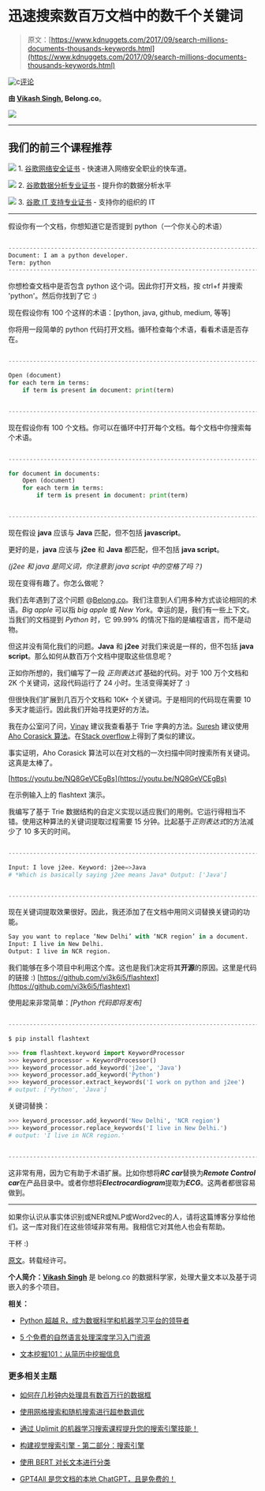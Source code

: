 # 迅速搜索数百万文档中的数千个关键词

> 原文：[https://www.kdnuggets.com/2017/09/search-millions-documents-thousands-keywords.html](https://www.kdnuggets.com/2017/09/search-millions-documents-thousands-keywords.html)

![c](../Images/3d9c022da2d331bb56691a9617b91b90.png)[评论](#comments)

**由 [Vikash Singh](https://medium.com/@vi3k6i5), Belong.co**。

![](../Images/5241db5938fde65ba36e10d1a424d7e7.png)

* * *

## 我们的前三个课程推荐

![](../Images/0244c01ba9267c002ef39d4907e0b8fb.png) 1\. [谷歌网络安全证书](https://www.kdnuggets.com/google-cybersecurity) - 快速进入网络安全职业的快车道。

![](../Images/e225c49c3c91745821c8c0368bf04711.png) 2\. [谷歌数据分析专业证书](https://www.kdnuggets.com/google-data-analytics) - 提升你的数据分析水平

![](../Images/0244c01ba9267c002ef39d4907e0b8fb.png) 3\. [谷歌 IT 支持专业证书](https://www.kdnuggets.com/google-itsupport) - 支持你的组织的 IT

* * *

假设你有一个文档，你想知道它是否提到 python（一个你关心的术语）

```py

-------------------------------------------------------------------------
Document: I am a python developer.
Term: python
-------------------------------------------------------------------------

```

你想检查文档中是否包含 python 这个词。因此你打开文档，按 ctrl+f 并搜索 'python'。然后你找到了它 :)

现在假设你有 100 个这样的术语：[python, java, github, medium, 等等]

你将用一段简单的 python 代码打开文档。循环检查每个术语，看看术语是否存在。

```py

-------------------------------------------------------------------------
```

```py
Open (document) 
for each term in terms: 
    if term is present in document: print(term)
```

```py

-------------------------------------------------------------------------
```

现在假设你有 100 个文档。你可以在循环中打开每个文档。每个文档中你搜索每个术语。

```py

-------------------------------------------------------------------------

```

```py
for document in documents: 
    Open (document)
    for each term in terms:
        if term is present in document: print(term)
```

```py

-------------------------------------------------------------------------
```

现在假设 **java** 应该与 **Java** 匹配，但不包括 **javascript**。

更好的是，**java** 应该与 **j2ee** 和 **Java** 都匹配，但不包括 **java script**。

*(j2ee 和 java 是同义词，你注意到 java script 中的空格了吗？)*

现在变得有趣了。你怎么做呢？

我们去年遇到了这个问题 @[Belong.co](https://medium.com/@BelongCo)。我们注意到人们用多种方式谈论相同的术语。*Big apple* 可以指 *big apple* 或 *New York*。幸运的是，我们有一些上下文。当我们的文档提到 *Python* 时，它 99.99% 的情况下指的是编程语言，而不是动物。

但这并没有简化我们的问题。**Java** 和 **j2ee** 对我们来说是一样的，但不包括 **java script**。那么如何从数百万个文档中提取这些信息呢？

正如你所想的，我们编写了一段 *正则表达式* 基础的代码。对于 100 万个文档和 2K 个关键词，这段代码运行了 24 小时。生活变得美好了 :)

但很快我们扩展到几百万个文档和 10K+ 个关键词。于是相同的代码现在需要 10 多天才能运行。因此我们开始寻找更好的方法。

我在办公室问了问，[Vinay](https://www.linkedin.com/in/vinay-pande-54810813/) 建议我查看基于 Trie 字典的方法。[Suresh](https://www.linkedin.com/in/suresh-lakshmanan/) 建议使用[Aho Corasick 算法](https://en.wikipedia.org/wiki/Aho%E2%80%93Corasick_algorithm)。在[Stack overflow](https://stackoverflow.com/questions/44178449/regex-replace-is-taking-time-for-millions-of-documents-how-to-make-it-faster)上得到了类似的建议。

事实证明，Aho Corasick 算法可以在对文档的一次扫描中同时搜索所有关键词。这真是太棒了。

[https://youtu.be/NQ8GeVCEgBs](https://youtu.be/NQ8GeVCEgBs)

在示例输入上的 flashtext 演示。

我编写了基于 Trie 数据结构的自定义实现以适应我们的用例。它运行得相当不错。使用这种算法的关键词提取过程需要 15 分钟。比起基于*正则表达式*的方法减少了 10 多天的时间。

```py

-------------------------------------------------------------------------
```

```py
Input: I love j2ee. Keyword: j2ee=>Java 
# *Which is basically saying j2ee means Java* Output: ['Java']
```

```py

-------------------------------------------------------------------------
```

现在关键词提取效果很好。因此，我还添加了在文档中用同义词替换关键词的功能。

```py
Say you want to replace ‘New Delhi’ with ‘NCR region’ in a document.
Input: I live in New Delhi.
Output: I live in NCR region.
```

我们能够在多个项目中利用这个库。这也是我们决定将其**开源**的原因。这里是代码的链接 :) [https://github.com/vi3k6i5/flashtext](https://github.com/vi3k6i5/flashtext)

使用起来非常简单：*[Python 代码即将发布]*

```py

-------------------------------------------------------------------------
```

```py
$ pip install flashtext
```

```py
>>> from flashtext.keyword import KeywordProcessor
>>> keyword_processor = KeywordProcessor()
>>> keyword_processor.add_keyword('j2ee', 'Java')
>>> keyword_processor.add_keyword('Python')
>>> keyword_processor.extract_keywords('I work on python and j2ee')
# output: ['Python', 'Java']
```

关键词替换：

```py
>>> keyword_processor.add_keyword('New Delhi', 'NCR region')
>>> keyword_processor.replace_keywords('I live in New Delhi.')
# output: 'I live in NCR region.'
```

```py

-------------------------------------------------------------------------
```

这非常有用，因为它有助于术语扩展。比如你想将***RC car***替换为***Remote Control car***在产品目录中。或者你想将***Electrocardiogram***提取为***ECG***。这两者都很容易做到。

* * *

如果你认识从事实体识别或NER或NLP或Word2vec的人，请将这篇博客分享给他们。这一库对我们在这些领域非常有用。我相信它对其他人也会有帮助。

干杯 :)

[原文](https://medium.com/@vi3k6i5/search-millions-of-documents-for-thousands-of-keywords-in-a-flash-b39e5d1e126a)。转载经许可。

**个人简介：[Vikash Singh](https://medium.com/@vi3k6i5)** 是 belong.co 的数据科学家，处理大量文本以及基于词嵌入的多个项目。

**相关：**

+   [Python 超越 R，成为数据科学和机器学习平台的领导者](/2017/08/python-overtakes-r-leader-analytics-data-science.html)

+   [5 个免费的自然语言处理深度学习入门资源](/2017/07/5-free-resources-getting-started-deep-learning-nlp.html)

+   [文本挖掘101：从简历中挖掘信息](/2017/05/text-mining-information-resume.html)

### 更多相关主题

+   [如何在几秒钟内处理具有数百万行的数据框](https://www.kdnuggets.com/2022/01/process-dataframe-millions-rows-seconds.html)

+   [使用网格搜索和随机搜索进行超参数调优](https://www.kdnuggets.com/2022/10/hyperparameter-tuning-grid-search-random-search-python.html)

+   [通过 Uplimit 的机器学习搜索课程提升您的搜索引擎技能！](https://www.kdnuggets.com/2023/10/uplimit-elevate-your-search-engine-skills-search-with-ml-course)

+   [构建视觉搜索引擎 - 第二部分：搜索引擎](https://www.kdnuggets.com/2022/02/building-visual-search-engine-part-2.html)

+   [使用 BERT 对长文本进行分类](https://www.kdnuggets.com/2022/02/classifying-long-text-documents-bert.html)

+   [GPT4All 是您文档的本地 ChatGPT，且是免费的！](https://www.kdnuggets.com/2023/06/gpt4all-local-chatgpt-documents-free.html)
